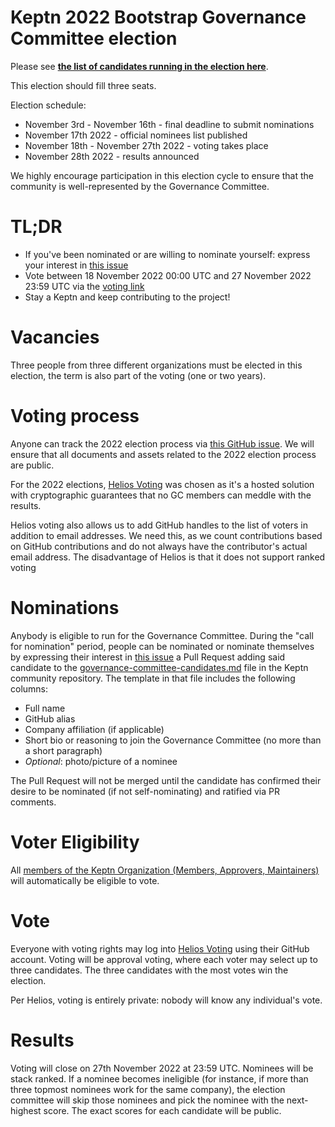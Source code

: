 # Keptn 2022 Bootstrap Governance Committee election

Please see **[the list of candidates running in the election here](./governance-committee-candidates.md)**.

This election should fill three seats.

Election schedule:

* November 3rd - November 16th - final deadline to submit nominations
* November 17th 2022 - official nominees list published
* November 18th - November 27th 2022 - voting takes place
* November 28th 2022 - results announced

We highly encourage participation in this election cycle to ensure that the community is well-represented by the Governance Committee.

# TL;DR

* If you've been nominated or are willing to nominate yourself: express your interest in [this issue](https://github.com/keptn/community/issues/184)
* Vote between 18 November 2022 00:00 UTC and 27 November 2022 23:59 UTC via the [voting link](https://vote.heliosvoting.org/helios/e/keptn-gb-2022)
* Stay a Keptn and keep contributing to the project!

# Vacancies
Three people from three different organizations must be elected in this election, the term is also part of the voting (one or two years).


# Voting process

Anyone can track the 2022 election process via [this GitHub issue](https://github.com/keptn/community/issues/185). We will ensure that all documents and assets related to the 2022 election process are public.

For the 2022 elections, [Helios Voting](https://vote.heliosvoting.org/) was chosen as it's a hosted solution with cryptographic guarantees that no GC members can meddle with the results.

Helios voting also allows us to add GitHub handles to the list of voters in addition to email addresses. We need this, as we count contributions based on GitHub contributions and do not always have the contributor's actual email address. The disadvantage of Helios is that it does not support ranked voting

# Nominations

Anybody is eligible to run for the Governance Committee. During the "call for nomination" period, people can be nominated or nominate themselves by expressing their interest in [this issue](https://github.com/keptn/community/issues/184) a Pull Request adding said candidate to the [governance-committee-candidates.md](https://github.com/keptn/community/blob/main/elections/2022/governance-committee-candidates.md) file in the Keptn community repository. The template in that file includes the following columns:

* Full name
* GitHub alias
* Company affiliation (if applicable)
* Short bio or reasoning to join the Governance Committee (no more than a short paragraph)
* _Optional_: photo/picture of a nominee

The Pull Request will not be merged until the candidate has confirmed their desire to be nominated (if not self-nominating) and ratified via PR comments.

# Voter Eligibility

All [members of the Keptn Organization (Members, Approvers, Maintainers)](https://github.com/keptn/keptn/blob/main/MAINTAINERS.md) will automatically be eligible to vote.

# Vote

Everyone with voting rights may log into [Helios Voting](https://vote.heliosvoting.org/helios/e/keptn-gb-2022) using their GitHub account. Voting will be approval voting, where each voter may select up to three candidates. The three candidates with the most votes win the election.

Per Helios, voting is entirely private: nobody will know any individual's vote.

# Results

Voting will close on 27th November 2022 at 23:59 UTC. Nominees will be stack ranked. If a nominee becomes ineligible (for instance, if more than three topmost nominees work for the same company), the election committee will skip those nominees and pick the nominee with the next-highest score. The exact scores for each candidate will be public.